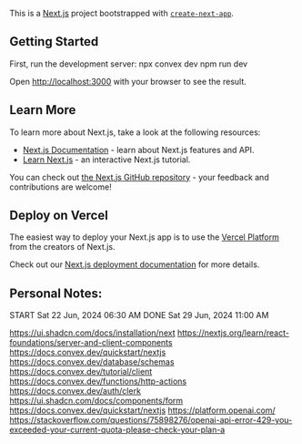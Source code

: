 This is a [Next.js](https://nextjs.org/) project bootstrapped with [`create-next-app`](https://github.com/vercel/next.js/tree/canary/packages/create-next-app).

## Getting Started

First, run the development server:
npx convex dev
npm run dev

Open [http://localhost:3000](http://localhost:3000) with your browser to see the result.


## Learn More

To learn more about Next.js, take a look at the following resources:

- [Next.js Documentation](https://nextjs.org/docs) - learn about Next.js features and API.
- [Learn Next.js](https://nextjs.org/learn) - an interactive Next.js tutorial.

You can check out [the Next.js GitHub repository](https://github.com/vercel/next.js/) - your feedback and contributions are welcome!

## Deploy on Vercel

The easiest way to deploy your Next.js app is to use the [Vercel Platform](https://vercel.com/new?utm_medium=default-template&filter=next.js&utm_source=create-next-app&utm_campaign=create-next-app-readme) from the creators of Next.js.

Check out our [Next.js deployment documentation](https://nextjs.org/docs/deployment) for more details.

## Personal Notes:
START Sat 22 Jun, 2024 06:30 AM
DONE  Sat 29 Jun, 2024 11:00 AM

https://ui.shadcn.com/docs/installation/next
https://nextjs.org/learn/react-foundations/server-and-client-components
https://docs.convex.dev/quickstart/nextjs
https://docs.convex.dev/database/schemas
https://docs.convex.dev/tutorial/client
https://docs.convex.dev/functions/http-actions
https://docs.convex.dev/auth/clerk
https://ui.shadcn.com/docs/components/form
https://docs.convex.dev/quickstart/nextjs
https://platform.openai.com/
https://stackoverflow.com/questions/75898276/openai-api-error-429-you-exceeded-your-current-quota-please-check-your-plan-a